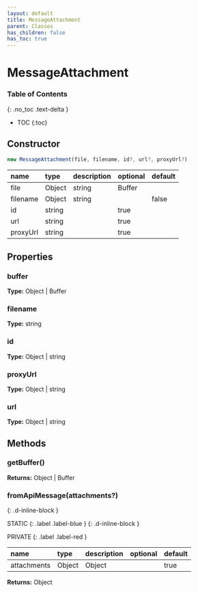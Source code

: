 ```yaml
---
layout: default
title: MessageAttachment
parent: Classes
has_children: false
has_toc: true
---
```


# MessageAttachment
### Table of Contents
{: .no_toc .text-delta }

- TOC
{:toc}
## Constructor
```js
new MessageAttachment(file, filename, id?, url?, proxyUrl?)
```
| name | type | description | optional | default |
|:-----|:-----|:------------|:---------|:--------|
| file | Object | string | Buffer |  | false | null |
| filename | Object | string |  | false | null |
| id | string |  | true |  |
| url | string |  | true |  |
| proxyUrl | string |  | true |  |

## Properties
### buffer
**Type:** Object | Buffer

### filename
**Type:** string

### id
**Type:** Object | string

### proxyUrl
**Type:** Object | string

### url
**Type:** Object | string

## Methods
### getBuffer()
**Returns:** Object | Buffer

### fromApiMessage(attachments?)
{: .d-inline-block }

STATIC
{: .label .label-blue }
{: .d-inline-block }

PRIVATE
{: .label .label-red }

| name | type | description | optional | default |
|:-----|:-----|:------------|:---------|:--------|
| attachments | Object | Object |  | true |  |

**Returns:** Object

